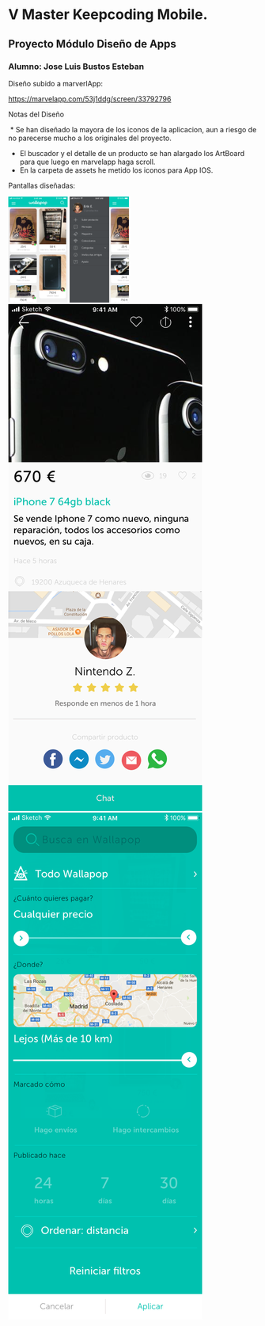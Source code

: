 # V Master Keepcoding Mobile.
## Proyecto Módulo Diseño de Apps
### Alumno: Jose Luis Bustos Esteban

Diseño subido a marverlApp:

https://marvelapp.com/53j1ddg/screen/33792796


Notas del Diseño

  * Se han diseñado la mayora de los iconos de la aplicacion, aun a riesgo de no parecerse mucho a los originales del proyecto.
  * El buscador y el detalle de un producto se han alargado los ArtBoard para que luego en marvelapp haga scroll.
  * En la carpeta de assets he metido los iconos para App IOS.
  

Pantallas diseñadas:

<img src = "https://github.com/joselbe1976/kc_wallapop_proyect_desing/blob/master/screens/01.Principal.png" width="120px">
<img src = "https://github.com/joselbe1976/kc_wallapop_proyect_desing/blob/master/screens/02.Menu.png" width="120px">
<img src = "https://github.com/joselbe1976/kc_wallapop_proyect_desing/blob/master/screens/03.ProductDetail.png" width="121px">
<img src = "https://github.com/joselbe1976/kc_wallapop_proyect_desing/blob/master/screens/04.Buscador.png" width="121px">



